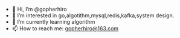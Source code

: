 - 👋 Hi, I’m @gopherhiro
- 👀 I’m interested in go,algotithm,mysql,redis,kafka,system design.
- 🌱 I’m currently learning algorithm
- 📫 How to reach me: gopherhiro@163.com

<!---
gopherhiro/gopherhiro is a ✨ special ✨ repository because its `README.md` (this file) appears on your GitHub profile.
You can click the Preview link to take a look at your changes.
--->

